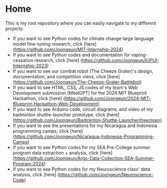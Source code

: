 # Home
This is my root repository where you can easily navigate to my different projects: 
* If you want to see Python codes for climate change large language model fine-tuning research, click [here] (https://github.com/Joongeun/MIT-Internship-2024)
* If you want to see Python codes and documentation for vaping-cessation research, click [here] (https://github.com/Joongeun/IUPUI-Internship-2023)
* If you want to see our combat robot (The Cheeze Grater)'s design, documentation, and competition vieos, click [here] (https://github.com/Joongeun/The-Cheeze-Grater-Battlebot)
* If you want to see HTML, CSS, JS codes of my team's Web Development submission (MealGPT) for the 2024 MIT Blueprint Hackathon, click [here] (https://github.com/Joongeun/2024-MIT-Blueprint-Hackathon-Web-Development)
* If you want to see Arduino code, circuit diagrams, and video of my badminton shuttle-launcher prototype, click [here] (https://github.com/Joongeun/Badminton-Shuttle-Launcher/tree/main)
* If you want to see the presentations for my Nicaragua and Indonesia programming camps, click [here] (https://github.com/Joongeun/Nicaragua-Indonesia-Programming-Camps)
* If you want to see Python codes for my SEA Pre-College summer program data extraction + analysis, click [here] (https://github.com/Joongeun/Argo-Data-Collection-SEA-Summer-Program-2024)
* If you want to see Python codes for my Neuroscience class' data analysis, click [here] (https://github.com/Joongeun/Neuroscience-Code)
